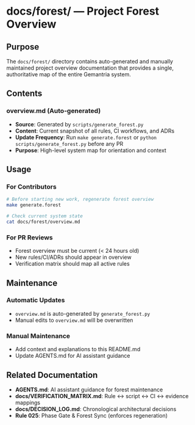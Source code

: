 # docs/forest/ — Project Forest Overview

## Purpose

The `docs/forest/` directory contains auto-generated and manually maintained project overview documentation that provides a single, authoritative map of the entire Gemantria system.

## Contents

### overview.md (Auto-generated)
- **Source**: Generated by `scripts/generate_forest.py`
- **Content**: Current snapshot of all rules, CI workflows, and ADRs
- **Update Frequency**: Run `make generate.forest` or `python scripts/generate_forest.py` before any PR
- **Purpose**: High-level system map for orientation and context

## Usage

### For Contributors
```bash
# Before starting new work, regenerate forest overview
make generate.forest

# Check current system state
cat docs/forest/overview.md
```

### For PR Reviews
- Forest overview must be current (< 24 hours old)
- New rules/CI/ADRs should appear in overview
- Verification matrix should map all active rules

## Maintenance

### Automatic Updates
- `overview.md` is auto-generated by `generate_forest.py`
- Manual edits to `overview.md` will be overwritten

### Manual Maintenance
- Add context and explanations to this README.md
- Update AGENTS.md for AI assistant guidance

## Related Documentation

- **AGENTS.md**: AI assistant guidance for forest maintenance
- **docs/VERIFICATION_MATRIX.md**: Rule ↔ script ↔ CI ↔ evidence mappings
- **docs/DECISION_LOG.md**: Chronological architectural decisions
- **Rule 025**: Phase Gate & Forest Sync (enforces regeneration)
